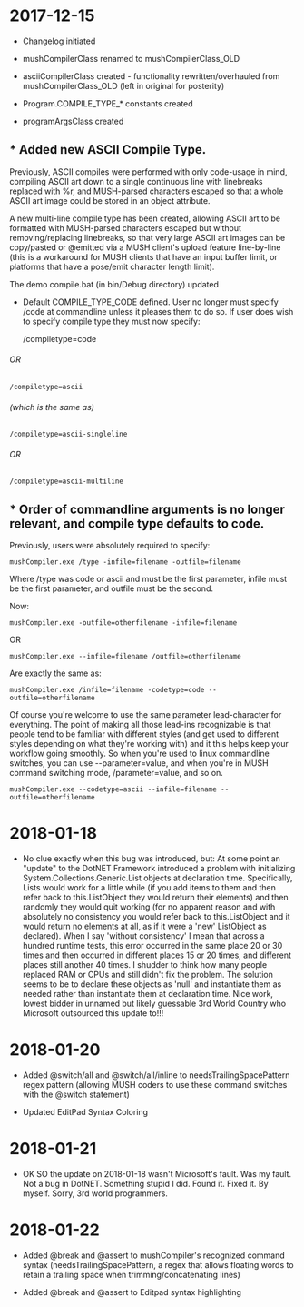 # 2017-12-15

* Changelog initiated

* mushCompilerClass renamed to mushCompilerClass_OLD

* asciiCompilerClass created - functionality rewritten/overhauled from mushCompilerClass_OLD (left in original for posterity)

* Program.COMPILE_TYPE_* constants created

* programArgsClass created

## * Added new ASCII Compile Type.

Previously, ASCII compiles were performed with only code-usage in mind, compiling ASCII art down to a single continuous line with linebreaks replaced with %r, and MUSH-parsed characters escaped so that a whole ASCII art image could be stored in an object attribute.

A new multi-line compile type has been created, allowing ASCII art to be formatted with MUSH-parsed characters escaped but without removing/replacing linebreaks, so that very large ASCII art images can be copy/pasted or @emitted via a MUSH client's upload feature line-by-line (this is a workaround for MUSH clients that have an input buffer limit, or platforms that have a pose/emit character length limit).

The demo compile.bat (in bin/Debug directory) updated

* Default COMPILE_TYPE_CODE defined.  User no longer must specify /code at commandline unless it pleases them to do so.  If user does wish to specify compile type they must now specify:

    /compiletype=code

###### OR

    /compiletype=ascii

###### (which is the same as)

    /compiletype=ascii-singleline

###### OR

    /compiletype=ascii-multiline

## * Order of commandline arguments is no longer relevant, and compile type defaults to code.

Previously, users were absolutely required to specify:

    mushCompiler.exe /type -infile=filename -outfile=filename

Where /type was code or ascii and must be the first parameter, infile must be the first parameter, and outfile must be the second.

Now:

    mushCompiler.exe -outfile=otherfilename -infile=filename

OR

    mushCompiler.exe --infile=filename /outfile=otherfilename

Are exactly the same as:

    mushCompiler.exe /infile=filename -codetype=code --outfile=otherfilename

Of course you're welcome to use the same parameter lead-character for everything.  The point of making all those lead-ins recognizable is that people tend to be familiar with different styles (and get used to different styles depending on what they're working with) and it this helps keep your workflow going smoothly.  So when you're used to linux commandline switches, you can use --parameter=value, and when you're in MUSH command switching mode, /parameter=value, and so on.

    mushCompiler.exe --codetype=ascii --infile=filename --outfile=otherfilename

# 2018-01-18

* No clue exactly when this bug was introduced, but:  At some point an "update" to the DotNET Framework introduced a problem with initializing System.Collections.Generic.List objects at declaration time.  Specifically, Lists would work for a little while (if you add items to them and then refer back to this.ListObject they would return their elements) and then randomly they would quit working (for no apparent reason and with absolutely no consistency you would refer back to this.ListObject and it would return no elements at all, as if it were a 'new' ListObject as declared).  When I say 'without consistency' I mean that across a hundred runtime tests, this error occurred in the same place 20 or 30 times and then occurred in different places 15 or 20 times, and different places still another 40 times.  I shudder to think how many people replaced RAM or CPUs and still didn't fix the problem.  The solution seems to be to declare these objects as 'null' and instantiate them as needed rather than instantiate them at declaration time.  Nice work, lowest bidder in unnamed but likely guessable 3rd World Country who Microsoft outsourced this update to!!!

# 2018-01-20

* Added @switch/all and @switch/all/inline to needsTrailingSpacePattern regex pattern (allowing MUSH coders to use these command switches with the @switch statement)

* Updated EditPad Syntax Coloring

# 2018-01-21

* OK SO the update on 2018-01-18 wasn't Microsoft's fault.  Was my fault.  Not a bug in DotNET.  Something stupid I did.  Found it.  Fixed it.  By myself.  Sorry, 3rd world programmers.

# 2018-01-22

* Added @break and @assert to mushCompiler's recognized command syntax (needsTrailingSpacePattern, a regex that allows floating words to retain a trailing space when trimming/concatenating lines)

* Added @break and @assert to Editpad syntax highlighting